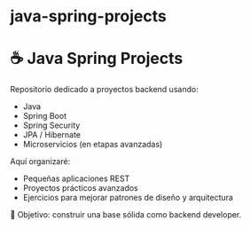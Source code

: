 # java-spring-projects
# ☕ Java Spring Projects

Repositorio dedicado a proyectos backend usando:
- Java
- Spring Boot
- Spring Security
- JPA / Hibernate
- Microservicios (en etapas avanzadas)

Aquí organizaré:
- Pequeñas aplicaciones REST
- Proyectos prácticos avanzados
- Ejercicios para mejorar patrones de diseño y arquitectura

🚀 Objetivo: construir una base sólida como backend developer.

